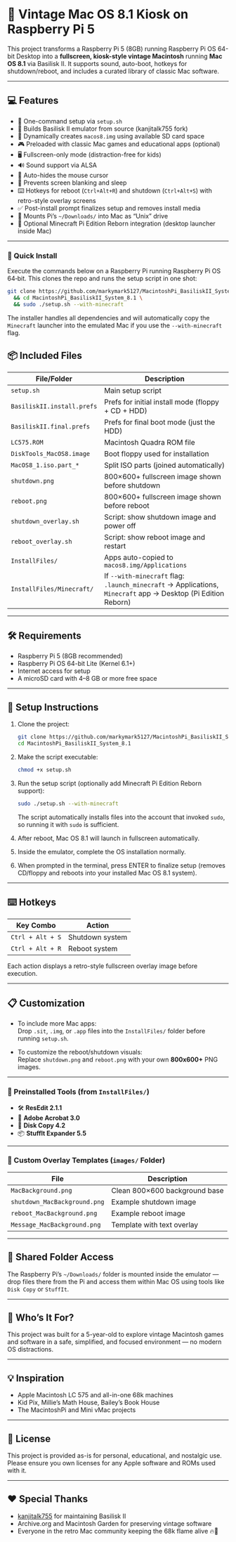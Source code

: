 # 🍎 Vintage Mac OS 8.1 Kiosk on Raspberry Pi 5

This project transforms a Raspberry Pi 5 (8GB) running Raspberry Pi OS 64-bit Desktop into a **fullscreen, kiosk-style vintage Macintosh** running **Mac OS 8.1** via Basilisk II. It supports sound, auto-boot, hotkeys for shutdown/reboot, and includes a curated library of classic Mac software.

---

## 💻 Features

- 🔧 One-command setup via `setup.sh`
- 🧱 Builds Basilisk II emulator from source (kanjitalk755 fork)
- 💽 Dynamically creates `macos8.img` using available SD card space
- 🎮 Preloaded with classic Mac games and educational apps (optional)
- 🖥️ Fullscreen-only mode (distraction-free for kids)
- 🔊 Sound support via ALSA
- 🐁 Auto-hides the mouse cursor
- 🛌 Prevents screen blanking and sleep
- ⌨️ Hotkeys for reboot (`Ctrl+Alt+R`) and shutdown (`Ctrl+Alt+S`) with retro-style overlay screens
- ✅ Post-install prompt finalizes setup and removes install media
- 📁 Mounts Pi’s `~/Downloads/` into Mac as “Unix” drive
- 🧱 Optional Minecraft Pi Edition Reborn integration (desktop launcher inside Mac)

---

### 🚀 Quick Install

Execute the commands below on a Raspberry Pi running Raspberry Pi OS 64‑bit. This clones the repo and runs the setup script in one shot:

```bash
git clone https://github.com/markymark5127/MacintoshPi_BasiliskII_System_8.1.git \
  && cd MacintoshPi_BasiliskII_System_8.1 \
  && sudo ./setup.sh --with-minecraft
```
The installer handles all dependencies and will automatically copy the `Minecraft` launcher into the emulated Mac if you use the `--with-minecraft` flag.


## 📦 Included Files

| File/Folder                | Description                                               |
|---------------------------|-----------------------------------------------------------|
| `setup.sh`                | Main setup script                                         |
| `BasiliskII.install.prefs`| Prefs for initial install mode (floppy + CD + HDD)        |
| `BasiliskII.final.prefs`  | Prefs for final boot mode (just the HDD)                  |
| `LC575.ROM`               | Macintosh Quadra ROM file                                 |
| `DiskTools_MacOS8.image`  | Boot floppy used for installation                         |
| `MacOS8_1.iso.part_*`     | Split ISO parts (joined automatically)                    |
| `shutdown.png`            | 800×600+ fullscreen image shown before shutdown           |
| `reboot.png`              | 800×600+ fullscreen image shown before reboot             |
| `shutdown_overlay.sh`     | Script: show shutdown image and power off                 |
| `reboot_overlay.sh`       | Script: show reboot image and restart                     |
| `InstallFiles/`           | Apps auto-copied to `macos8.img/Applications`             |
| `InstallFiles/Minecraft/` | If `--with-minecraft` flag: `.launch_minecraft` → Applications, `Minecraft` app → Desktop (Pi Edition Reborn) |

---

## 🛠 Requirements

- Raspberry Pi 5 (8GB recommended)
- Raspberry Pi OS 64-bit Lite (Kernel 6.1+)
- Internet access for setup
- A microSD card with 4–8 GB or more free space

---

## 🚀 Setup Instructions

1. Clone the project:
   ```bash
   git clone https://github.com/markymark5127/MacintoshPi_BasiliskII_System_8.1.git
   cd MacintoshPi_BasiliskII_System_8.1
   ```

2. Make the script executable:
   ```bash
   chmod +x setup.sh
   ```

3. Run the setup script (optionally add Minecraft Pi Edition Reborn support):
   ```bash
   sudo ./setup.sh --with-minecraft
   ```
   The script automatically installs files into the account that invoked `sudo`,
   so running it with `sudo` is sufficient.

4. After reboot, Mac OS 8.1 will launch in fullscreen automatically.

5. Inside the emulator, complete the OS installation normally.

6. When prompted in the terminal, press ENTER to finalize setup (removes CD/floppy and reboots into your installed Mac OS 8.1 system).

---

## ⌨️ Hotkeys

| Key Combo        | Action           |
|------------------|------------------|
| `Ctrl + Alt + S` | Shutdown system  |
| `Ctrl + Alt + R` | Reboot system    |

Each action displays a retro-style fullscreen overlay image before execution.

---

## 📋 Customization

- To include more Mac apps:  
  Drop `.sit`, `.img`, or `.app` files into the `InstallFiles/` folder before running `setup.sh`.

- To customize the reboot/shutdown visuals:  
  Replace `shutdown.png` and `reboot.png` with your own **800x600+** PNG images.

---

### 🔧 Preinstalled Tools (from `InstallFiles/`)

- 🛠 **ResEdit 2.1.1**
- 📄 **Adobe Acrobat 3.0**
- 💾 **Disk Copy 4.2**
- 📦 **StuffIt Expander 5.5**

---

### 🎨 Custom Overlay Templates (`images/` Folder)

| File                        | Description                            |
|-----------------------------|----------------------------------------|
| `MacBackground.png`         | Clean 800×600 background base          |
| `shutdown_MacBackground.png`| Example shutdown image                 |
| `reboot_MacBackground.png`  | Example reboot image                   |
| `Message_MacBackground.png` | Template with text overlay             |

---

## 📂 Shared Folder Access

The Raspberry Pi’s `~/Downloads/` folder is mounted inside the emulator — drop files there from the Pi and access them within Mac OS using tools like `Disk Copy` or `StuffIt`.

---

## 👶 Who’s It For?

This project was built for a 5-year-old to explore vintage Macintosh games and software in a safe, simplified, and focused environment — no modern OS distractions.

---

## 💡 Inspiration

- Apple Macintosh LC 575 and all-in-one 68k machines
- Kid Pix, Millie’s Math House, Bailey’s Book House
- The MacintoshPi and Mini vMac projects

---

## 📜 License

This project is provided as-is for personal, educational, and nostalgic use. Please ensure you own licenses for any Apple software and ROMs used with it.

---

## ❤️ Special Thanks

- [kanjitalk755](https://github.com/kanjitalk755/macemu) for maintaining Basilisk II
- Archive.org and Macintosh Garden for preserving vintage software
- Everyone in the retro Mac community keeping the 68k flame alive 🔥🍏
